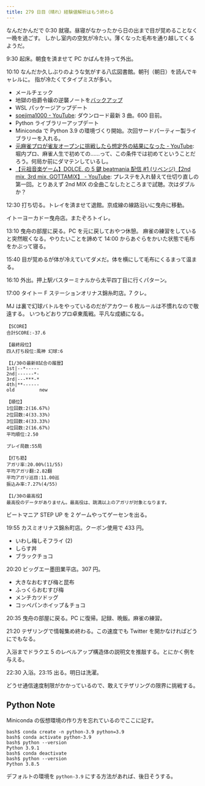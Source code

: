 ```yaml
---
title: 279 日目（晴れ）経験値解析はもう終わる
---
```


なんだかんだで 0:30 就寝。昼寝がなかったから日の出まで目が覚めることなく一晩を過ごす。
しかし室内の空気が冷たい。薄くなった毛布を通り越してくるようだ。

9:30 起床。朝食を済ませて PC かばんを持って外出。

10:10 なんだか久しぶりのような気がする八広図書館。朝刊（朝日）を読んでキャレルに。
指が冷たくてタイプミスが多い。

* メールチェック
* 地獄の伯爵令嬢の逆襲ノートを[バックアップ](https://gist.github.com/showa-yojyo/b34365fa9692bdb435b03e32339532e7)
* WSL パッケージアップデート
* [soejima1000 - YouTube][soejima1000]: ダウンロード最新 3 曲。600 目前。
* Python ライブラリーアップデート
* Miniconda で Python 3.9 の環境づくり開始。次回サードパーティー製ライブラリーを入れる。
* [元麻雀プロが雀友オープンに挑戦したら想定外の結果になった - YouTube](https://www.youtube.com/watch?v=aQ-7oJFbHBI):
  堀内プロ、麻雀人生で初めての……って、この条件では初めてということだろう。何局か前にダマテンしているし。
* [【元祖音楽ゲーム】DOLCE. の 5 鍵 beatmania 配信 &#x23;1 (リベンジ)【2nd mix, 3rd mix, GOTTAMIX】 - YouTube](https://www.youtube.com/watch?v=l5ATe8n1AcA):
  プレステを入れ替えて仕切り直しの第一回。とりあえず 2nd MIX の全曲こなしたところまで試聴。次はダブルか？

12:30 打ち切る。トレイを済ませて退館。京成線の線路沿いに曳舟に移動。

イトーヨーカドー曳舟店。またぞろトイレ。

13:10 曳舟の部屋に戻る。PC を元に戻しておやつ休憩。
麻雀の練習をしていると突然眠くなる。やりたいことを諦めて 14:00 からあぐらをかいた状態で毛布をかぶって寝る。

15:40 目が覚めるが体が冷えていてダメだ。体を横にして毛布にくるまって温まる。

16:10 外出。押上駅バスターミナルから太平四丁目に行くパターン。

17:00 タイトー F ステーションオリナス錦糸町店。7 クレ。

MJ は裏で幻球バトルをやっているのだがアカウー 6 枚ルールは不慣れなので敬遠する。
いつもどおりプロ卓東風戦。平凡な成績になる。

```text
【SCORE】
合計SCORE:-37.6

【最終段位】
四人打ち段位:風神 幻球:6

【1/30の最新8試合の履歴】
1st|--*-----
2nd|------*-
3rd|---***-*
4th|**------
old         new

【順位】
1位回数:2(16.67%)
2位回数:4(33.33%)
3位回数:4(33.33%)
4位回数:2(16.67%)
平均順位:2.50

プレイ局数:55局

【打ち筋】
アガリ率:20.00%(11/55)
平均アガリ翻:2.82翻
平均アガリ巡目:11.00巡
振込み率:7.27%(4/55)

【1/30の最高役】
最高役のデータがありません。最高役は、跳満以上のアガリが対象となります。
```

ビートマニア STEP UP を 2 ゲームやってゲーセンを出る。

19:55 カスミオリナス錦糸町店。クーポン使用で 433 円。

* いわし梅しそフライ (2)
* しらす丼
* ブラックチョコ

20:20 ビッグエー墨田業平店。307 円。

* 大きなおむすび梅と昆布
* ふっくらおむすび梅
* メンチカツドッグ
* コッペパンホイップ＆チョコ

20:35 曳舟の部屋に戻る。PC に復帰。記録、晩飯。麻雀の練習。

21:20 テザリングで情報集め終わる。この速度でも Twitter を開かなければどうにでもなる。

入浴までドラクエ 5 のレベルアップ構造体の説明文を推敲する。とにかく例を与える。

22:30 入浴。23:15 出る。明日は洗濯。

どうせ通信速度制限がかかっているので、敢えてテザリングの限界に挑戦する。

## Python Note

Miniconda の仮想環境の作り方を忘れているのでここに記す。

```console
bash$ conda create -n python-3.9 python=3.9
bash$ conda activate python-3.9
bash$ python --version
Python 3.9.1
bash$ conda deactivate
bash$ python --version
Python 3.8.5
```

デフォルトの環境を `python-3.9` にする方法があれば、後日そうする。

[soejima1000]: https://www.youtube.com/user/soejima1000/videos
